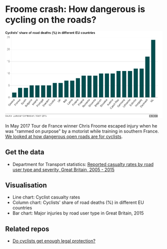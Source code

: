 # Froome crash: How dangerous is cycling on the roads?

![](https://raw.githubusercontent.com/BBC-Data-Unit/cycling-crashes/master/chart_cyclistseurope_birmingham.png)

In May 2017 Tour de France winner Chris Froome escaped injury when he was "rammed on purpose" by a motorist while training in southern France. [We looked at how dangerous open roads are for cyclists](http://www.bbc.co.uk/news/uk-england-39856219).

## Get the data

* Department for Transport statistics: [Reported casualty rates by road user type and severity, Great Britain, 2005 - 2015](https://github.com/BBC-Data-Unit/cycling-crashes/blob/master/cycling_casualty_rates2010_2015.xlsx)

## Visualisation

* Line chart: Cyclist casualty rates
* Column chart: Cyclists' share of road deaths (%) in different EU countries
* Bar chart: Major injuries by road user type in Great Britain, 2015

## Related repos

* [Do cyclists get enough legal protection?](https://github.com/BBC-Data-Unit/cyclists-legal-protection)
